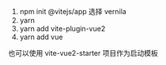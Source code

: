 1. npm init @vitejs/app
   选择 vernila
2. yarn
3. yarn add vite-plugin-vue2
4. yarn add vue

也可以使用 vite-vue2-starter 项目作为启动模板
